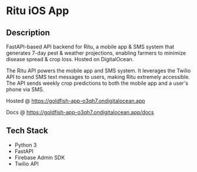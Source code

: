 # Ritu iOS App

## Description
FastAPI-based API backend for Ritu, a mobile app & SMS system that generates 7-day pest & weather projections, enabling farmers to minimize disease spread & crop loss. Hosted on DigitalOcean.

The Ritu API powers the mobile app and SMS system. It leverages the Twilio API to send SMS text messages to users, making Ritu extremely accessible. The API sends weekly crop predictions to both the mobile app and a user's phone via SMS.

Hosted @ https://goldfish-app-o3qh7.ondigitalocean.app

Docs @ https://goldfish-app-o3qh7.ondigitalocean.app/docs

## Tech Stack
- Python 3
- FastAPI
- Firebase Admin SDK
- Twilio API